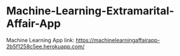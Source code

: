 # Machine-Learning-Extramarital-Affair-App

Machine Learning App link: https://machinelearningaffairapp-2b5f1258c5ee.herokuapp.com/
